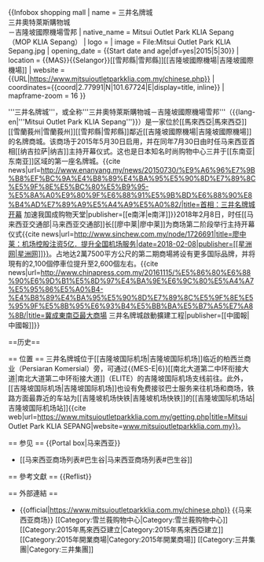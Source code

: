 {{Infobox shopping mall
| name = 三井名牌城<br>三井奧特萊斯購物城<br>－吉隆坡國際機場雪邦
| native_name = Mitsui Outlet Park KLIA Sepang（MOP KLIA Sepang）
| logo = 
| image = File:Mitsui Outlet Park KLIA Sepang.jpg
| opening_date = {{Start date and age|df=yes|2015|5|30}}
| location = {{MAS}}{{Selangor}}[[雪邦縣|雪邦縣]][[吉隆坡國際機場|吉隆坡國際機場]]
| website = {{URL|https://www.mitsuioutletparkklia.com.my/chinese.php}}
| coordinates={{coord|2.77991|N|101.67724|E|display=title, inline}}
| mapframe-zoom = 16
}}

'''三井名牌城'''，或全称'''三井奧特萊斯購物城－吉隆坡國際機場雪邦'''（{{lang-en|'''Mitsui Outlet Park KLIA Sepang'''}}）是一家位於[[馬來西亞|馬來西亞]][[雪蘭莪州|雪蘭莪州]][[雪邦縣|雪邦縣]]鄰近[[吉隆坡國際機場|吉隆坡國際機場]]的名牌商城。该商场于2015年5月30日启用，并在同年7月30日由时任马来西亚首相[[纳吉拉萨|纳吉]]主持开幕仪式。这也是日本知名时尚购物中心三井于[[东南亚|东南亚]]区域的第一座名牌城。<ref>{{cite news|url=http://www.enanyang.my/news/20150730/%E9%A6%96%E7%9B%B8%EF%BC%9A%E4%B8%89%E4%BA%95%E5%90%8D%E7%89%8C%E5%9F%8E%E5%BC%80%E5%B9%95-%E5%8A%A0%E9%80%9F%E6%88%91%E5%9B%BD%E6%88%90%E8%B4%AD%E7%89%A9%E5%A4%A9%E5%A0%82/|title=首相：三井名牌城开幕 加速我国成购物天堂|publisher=[[e南洋|e南洋]]}}</ref>2018年2月8日，时任[[马来西亚交通部|马来西亚交通部]]长[[廖中莱|廖中莱]]为商场第二阶段举行主持开幕仪式<ref>{{cite news|url=http://www.sinchew.com.my/node/1726691|title=廖中莱：机场控股注资5亿．提升全国机场服务|date=2018-02-08|publisher=[[星洲网|星洲网]]}}</ref>。占地达2萬7500平方公尺的第二期商場將设有更多国际品牌，并将現有的2,100個停車位提升至2,600個左右。<ref>{{cite news|url=http://www.chinapress.com.my/20161115/%E5%86%80%E6%88%90%E6%9D%B1%E5%8D%97%E4%BA%9E%E6%9C%80%E5%A4%A7%E5%95%86%E5%A0%B4-%E4%B8%89%E4%BA%95%E5%90%8D%E7%89%8C%E5%9F%8E%E5%95%9F%E5%8B%95%E6%93%B4%E5%BB%BA%E5%B7%A5%E7%A8%8B/|title=冀成東南亞最大商場 三井名牌城啟動擴建工程|publisher=[[中國報|中國報]]}}</ref>

==历史==
<!--吉隆坡航天城<ref>{{cite web|url=https://www.mitsuioutletparkklia.com.my/mitsuioutletparkklia.php|title=Mitsui Outlet Park KLIA SEPANG|website=www.mitsuioutletparkklia.com.my}}</ref>-->

== 位置 ==
三井名牌城位于[[吉隆坡国际机场|吉隆坡国际机场]]临近的柏西兰商业（Persiaran Komersial）旁，可通过{{MES-E|6}}[[南北大道第二中环衔接大道|南北大道第二中环衔接大道]]（ELITE）的吉隆坡国际机场支线前往。此外，[[吉隆坡国际机场|吉隆坡国际机场]]也设有免费接驳巴士服务来往机场和商场，铁路方面最靠近的车站为[[吉隆坡机场快铁|吉隆坡机场快铁]]的[[吉隆坡国际机场站|吉隆坡国际机场站]]<ref>{{cite web|url=https://www.mitsuioutletparkklia.com.my/getting.php|title=Mitsui Outlet Park KLIA SEPANG|website=www.mitsuioutletparkklia.com.my}}</ref>。

== 参见 ==
{{Portal box|马来西亚}}
* [[马来西亚商场列表#巴生谷|马来西亚商场列表#巴生谷]]

== 參考文獻 ==
{{Reflist}}

== 外部連結 ==
* {{official|https://www.mitsuioutletparkklia.com.my/chinese.php}}
{{马来西亚商场}}
[[Category:雪兰莪购物中心|Category:雪兰莪购物中心]]
[[Category:2015年馬來西亞建立|Category:2015年馬來西亞建立]]
[[Category:2015年開業商場|Category:2015年開業商場]]
[[Category:三井集團|Category:三井集團]]